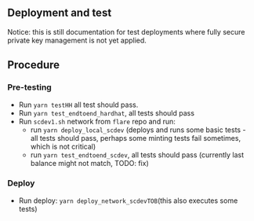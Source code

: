 ## Deployment and test

Notice: this is still documentation for test deployments where fully secure private key management is not yet applied.

## Procedure

### Pre-testing

- Run `yarn testHH` all test should pass.
- Run `yarn test_endtoend_hardhat`, all tests should pass
- Run `scdev1.sh` network from `flare` repo and run:
  - run `yarn deploy_local_scdev` (deploys and runs some basic tests - all tests should pass, perhaps some minting tests fail sometimes, which is not critical)
  - run `yarn test_endtoend_scdev`, all tests should pass (currently last balance might not match, TODO: fix)

### Deploy 

- Run deploy: `yarn deploy_network_scdevTOB`(this also executes some tests)


